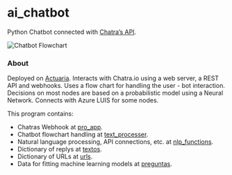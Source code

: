 # ai_chatbot

Python Chatbot connected with [Chatra’s API](https://chatra.io/help/api/).

![Chatbot Flowchart](https://user-images.githubusercontent.com/19597283/69583327-a37caa00-0fa8-11ea-8f59-c7ce9a85b7d7.png)

### About

Deployed on [Actuaria](www.actuaria.com.ec). Interacts with Chatra.io using a web server, a REST API and webhooks. Uses a flow chart for handling the user - bot interaction. Decisions on most nodes are based on a probabilistic model using a Neural Network. Connects with Azure LUIS for some nodes.

This program contains:

* Chatras Webhook at [pro_app](pro_app.py).
* Chatbot flowchart handling at [text_processer](text_processer.py).
* Natural language processing, API connections, etc. at [nlp_functions](nlp_functions.py).
* Dictionary of replys at [textos](textos.py).
* Dictionary of URLs at [urls](urls.py).
* Data for fitting machine learning models at [preguntas](/Data/preguntas.csv). 







